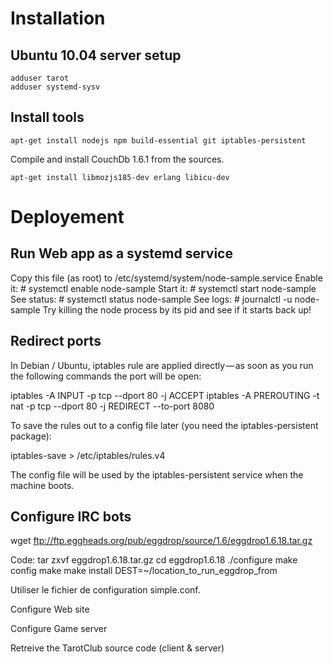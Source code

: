 # Installation

## Ubuntu 10.04 server setup

```
adduser tarot
adduser systemd-sysv
```

## Install tools

```
apt-get install nodejs npm build-essential git iptables-persistent
```

Compile and install CouchDb 1.6.1 from the sources.

```
apt-get install libmozjs185-dev erlang libicu-dev
```

# Deployement

## Run Web app as a systemd service

Copy this file (as root) to /etc/systemd/system/node-sample.service
Enable it: # systemctl enable node-sample
Start it: # systemctl start node-sample
See status: # systemctl status node-sample
See logs: # journalctl -u node-sample
Try killing the node process by its pid and see if it starts back up!

## Redirect ports

In Debian / Ubuntu, iptables rule are applied directly — as soon as you run the following commands the port will be open:

iptables -A INPUT -p tcp --dport 80 -j ACCEPT
iptables -A PREROUTING -t nat -p tcp --dport 80 -j REDIRECT --to-port 8080

To save the rules out to a config file later (you need the iptables-persistent package):

iptables-save > /etc/iptables/rules.v4

The config file will be used by the iptables-persistent service when the machine boots.


## Configure IRC bots

wget ftp://ftp.eggheads.org/pub/eggdrop/source/1.6/eggdrop1.6.18.tar.gz

Code:
tar zxvf eggdrop1.6.18.tar.gz 
cd eggdrop1.6.18 
./configure 
make config 
make 
make install DEST=~/location_to_run_eggdrop_from

Utiliser le fichier de configuration simple.conf.

Configure Web site

Configure Game server

Retreive the TarotClub source code (client & server)

